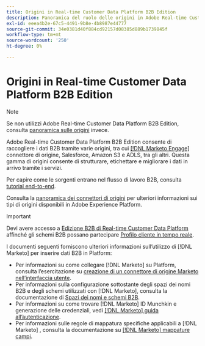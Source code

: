 ```yaml
---
title: Origini in Real-time Customer Data Platform B2B Edition
description: Panoramica del ruolo delle origini in Adobe Real-time Customer Data Platform B2B Edition.
exl-id: eeea4b2e-67c5-4491-9b8e-4b8987e44777
source-git-commit: 34e0381d40f884cd92157d08385d889b1739845f
workflow-type: tm+mt
source-wordcount: '250'
ht-degree: 0%

---
```


# Origini in Real-time Customer Data Platform B2B Edition

>[!NOTE]
>
>Se non utilizzi Adobe Real-time Customer Data Platform B2B Edition, consulta [panoramica sulle origini](./sources-overview.md) invece.

Adobe Real-time Customer Data Platform B2B Edition consente di raccogliere i dati B2B tramite varie origini, tra cui [[!DNL Marketo Engage]](../../sources/connectors/adobe-applications/marketo/marketo.md) connettore di origine, Salesforce, Amazon S3 e ADLS, tra gli altri. Questa gamma di origini consente di strutturare, etichettare e migliorare i dati in arrivo tramite i servizi.

Per capire come le sorgenti entrano nel flusso di lavoro B2B, consulta [tutorial end-to-end](../b2b-tutorial.md#ingest-your-data-into-experience-platform).

Consulta la [panoramica dei connettori di origini](../../sources/home.md) per ulteriori informazioni sui tipi di origini disponibili in Adobe Experience Platform.

>[!IMPORTANT]
>
>Devi avere accesso a [Edizione B2B di Real-time Customer Data Platform](../../rctcdp/../rtcdp/b2b-overview.md) affinché gli schemi B2B possano partecipare [Profilo cliente in tempo reale](../proile/../../profile/home.md).

I documenti seguenti forniscono ulteriori informazioni sull’utilizzo di [!DNL Marketo] per inserire dati B2B in Platform:

* Per informazioni su come collegare [!DNL Marketo] su Platform, consulta l’esercitazione su [creazione di un connettore di origine Marketo nell’interfaccia utente](../../sources/tutorials/ui/create/adobe-applications/marketo.md).
* Per informazioni sulla configurazione sottostante degli spazi dei nomi B2B e degli schemi utilizzati con [!DNL Marketo], consulta la documentazione di [Spazi dei nomi e schemi B2B](../../sources/connectors/adobe-applications/marketo/marketo-namespaces.md).
* Per informazioni su come trovare [!DNL Marketo] ID Munchkin e generazione delle credenziali, vedi [[!DNL Marketo] guida all’autenticazione](../../sources/connectors/adobe-applications/marketo/marketo-auth.md).
* Per informazioni sulle regole di mappatura specifiche applicabili a [!DNL Marketo] , consulta la documentazione su [[!DNL Marketo] mappature campi](../../sources/connectors/adobe-applications//mapping/marketo.md).
